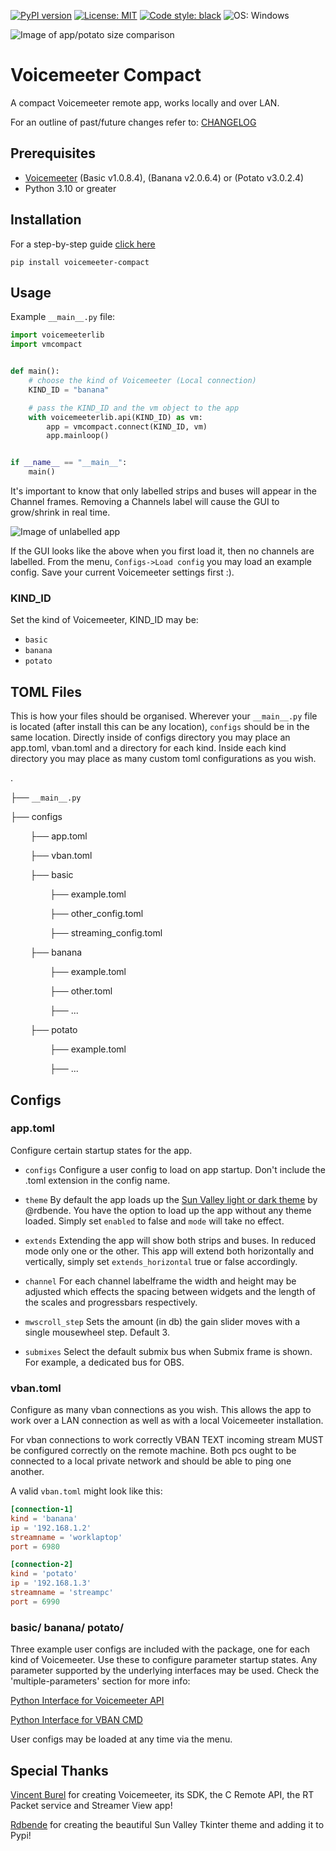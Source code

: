 [![PyPI version](https://badge.fury.io/py/voicemeeter-compact.svg)](https://badge.fury.io/py/voicemeeter-compact)
[![License: MIT](https://img.shields.io/badge/License-MIT-yellow.svg)](https://github.com/onyx-and-iris/voicemeeter-compact/blob/main/LICENSE)
[![Code style: black](https://img.shields.io/badge/code%20style-black-000000.svg)](https://github.com/psf/black)
![OS: Windows](https://img.shields.io/badge/os-windows-red)

![Image of app/potato size comparison](./doc_imgs/potatocomparisonsmaller.png)

# Voicemeeter Compact

A compact Voicemeeter remote app, works locally and over LAN.

For an outline of past/future changes refer to: [CHANGELOG](CHANGELOG.md)

## Prerequisites

-   [Voicemeeter](https://voicemeeter.com/) (Basic v1.0.8.4), (Banana v2.0.6.4) or (Potato v3.0.2.4)
-   Python 3.10 or greater

## Installation

For a step-by-step guide [click here](INSTALLATION.md)

```
pip install voicemeeter-compact
```

## Usage

Example `__main__.py` file:

```python
import voicemeeterlib
import vmcompact


def main():
    # choose the kind of Voicemeeter (Local connection)
    KIND_ID = "banana"

    # pass the KIND_ID and the vm object to the app
    with voicemeeterlib.api(KIND_ID) as vm:
        app = vmcompact.connect(KIND_ID, vm)
        app.mainloop()


if __name__ == "__main__":
    main()
```

It's important to know that only labelled strips and buses will appear in the Channel frames. Removing a Channels label will cause the GUI to grow/shrink in real time.

![Image of unlabelled app](./doc_imgs/nolabels.png)

If the GUI looks like the above when you first load it, then no channels are labelled. From the menu, `Configs->Load config` you may load an example config. Save your current Voicemeeter settings first :).

### KIND_ID

Set the kind of Voicemeeter, KIND_ID may be:

-   `basic`
-   `banana`
-   `potato`

## TOML Files

This is how your files should be organised. Wherever your `__main__.py` file is located (after install this can be any location), `configs` should be in the same location.
Directly inside of configs directory you may place an app.toml, vban.toml and a directory for each kind.
Inside each kind directory you may place as many custom toml configurations as you wish.

.

├── `__main__.py`

├── configs

&nbsp;&nbsp;&nbsp;&nbsp;&nbsp;&nbsp;&nbsp;&nbsp;├── app.toml

&nbsp;&nbsp;&nbsp;&nbsp;&nbsp;&nbsp;&nbsp;&nbsp;├── vban.toml

&nbsp;&nbsp;&nbsp;&nbsp;&nbsp;&nbsp;&nbsp;&nbsp;├── basic

&nbsp;&nbsp;&nbsp;&nbsp;&nbsp;&nbsp;&nbsp;&nbsp;&nbsp;&nbsp;&nbsp;&nbsp;&nbsp;&nbsp;&nbsp;&nbsp;├── example.toml

&nbsp;&nbsp;&nbsp;&nbsp;&nbsp;&nbsp;&nbsp;&nbsp;&nbsp;&nbsp;&nbsp;&nbsp;&nbsp;&nbsp;&nbsp;&nbsp;├── other_config.toml

&nbsp;&nbsp;&nbsp;&nbsp;&nbsp;&nbsp;&nbsp;&nbsp;&nbsp;&nbsp;&nbsp;&nbsp;&nbsp;&nbsp;&nbsp;&nbsp;├── streaming_config.toml

&nbsp;&nbsp;&nbsp;&nbsp;&nbsp;&nbsp;&nbsp;&nbsp;├── banana

&nbsp;&nbsp;&nbsp;&nbsp;&nbsp;&nbsp;&nbsp;&nbsp;&nbsp;&nbsp;&nbsp;&nbsp;&nbsp;&nbsp;&nbsp;&nbsp;├── example.toml

&nbsp;&nbsp;&nbsp;&nbsp;&nbsp;&nbsp;&nbsp;&nbsp;&nbsp;&nbsp;&nbsp;&nbsp;&nbsp;&nbsp;&nbsp;&nbsp;├── other.toml

&nbsp;&nbsp;&nbsp;&nbsp;&nbsp;&nbsp;&nbsp;&nbsp;&nbsp;&nbsp;&nbsp;&nbsp;&nbsp;&nbsp;&nbsp;&nbsp;├── ...

&nbsp;&nbsp;&nbsp;&nbsp;&nbsp;&nbsp;&nbsp;&nbsp;├── potato

&nbsp;&nbsp;&nbsp;&nbsp;&nbsp;&nbsp;&nbsp;&nbsp;&nbsp;&nbsp;&nbsp;&nbsp;&nbsp;&nbsp;&nbsp;&nbsp;├── example.toml

&nbsp;&nbsp;&nbsp;&nbsp;&nbsp;&nbsp;&nbsp;&nbsp;&nbsp;&nbsp;&nbsp;&nbsp;&nbsp;&nbsp;&nbsp;&nbsp;├── ...

## Configs

### app.toml

Configure certain startup states for the app.

-   `configs`
    Configure a user config to load on app startup. Don't include the .toml extension in the config name.

-   `theme`
    By default the app loads up the [Sun Valley light or dark theme](https://github.com/rdbende/Sun-Valley-ttk-theme) by @rdbende. You have the option to load up the app without any theme loaded. Simply set `enabled` to false and `mode` will take no effect.

-   `extends`
    Extending the app will show both strips and buses. In reduced mode only one or the other. This app will extend both horizontally and vertically, simply set `extends_horizontal` true or false accordingly.

-   `channel`
    For each channel labelframe the width and height may be adjusted which effects the spacing between widgets and the length of the scales and progressbars respectively.

-   `mwscroll_step`
    Sets the amount (in db) the gain slider moves with a single mousewheel step. Default 3.

-   `submixes`
    Select the default submix bus when Submix frame is shown. For example, a dedicated bus for OBS.

### vban.toml

Configure as many vban connections as you wish. This allows the app to work over a LAN connection as well as with a local Voicemeeter installation.

For vban connections to work correctly VBAN TEXT incoming stream MUST be configured correctly on the remote machine. Both pcs ought to be connected to a local private network and should be able to ping one another.

A valid `vban.toml` might look like this:

```toml
[connection-1]
kind = 'banana'
ip = '192.168.1.2'
streamname = 'worklaptop'
port = 6980

[connection-2]
kind = 'potato'
ip = '192.168.1.3'
streamname = 'streampc'
port = 6990
```

### basic/ banana/ potato/

Three example user configs are included with the package, one for each kind of Voicemeeter. Use these to configure parameter startup states. Any parameter supported by the underlying interfaces may be used. Check the 'multiple-parameters' section for more info:

[Python Interface for Voicemeeter API](https://github.com/onyx-and-iris/voicemeeter-api-python#multiple-parameters)

[Python Interface for VBAN CMD](https://github.com/onyx-and-iris/vban-cmd-python#multiple-parameters)

User configs may be loaded at any time via the menu.

## Special Thanks

[Vincent Burel](https://github.com/vburel2018) for creating Voicemeeter, its SDK, the C Remote API, the RT Packet service and Streamer View app!

[Rdbende](https://github.com/rdbende) for creating the beautiful Sun Valley Tkinter theme and adding it to Pypi!
